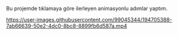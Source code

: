 Bu projemde tıklamaya göre ilerleyen animasyonlu adımlar yaptım.






https://user-images.githubusercontent.com/99045344/194705388-7ab66639-50e2-4dc0-8bc8-8899fb6d587a.mp4


